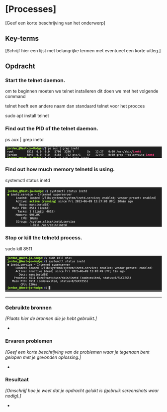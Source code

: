 # [Processes]
[Geef een korte beschrijving van het onderwerp]

## Key-terms
[Schrijf hier een lijst met belangrijke termen met eventueel een korte uitleg.]

## Opdracht

### Start the telnet daemon.

om te beginnen moeten we telnet installeren dit doen we met het volgende command

telnet heeft een andere naam dan standaard telnet voor het procces

sudo apt install telnet

### Find out the PID of the telnet daemon.

ps aux | grep inetd

![Screenshot 2023-06-09 at 15.00.38.png](/00_includes/Screenshot_2023-06-09_at_15.00.38.png)

### Find out how much memory telnetd is using.

systemctl status inetd

![Screenshot 2023-06-09 at 14.58.57.png](/00_includes/Screenshot_2023-06-09_at_14.58.57.png)

### Stop or kill the telnetd process.

sudo kill 8511

![Screenshot 2023-06-09 at 15.03.19.png](/00_includes/Screenshot_2023-06-09_at_15.03.19.png)

---

### Gebruikte bronnen

*[Plaats hier de bronnen die je hebt gebruikt.]*

- 

### Ervaren problemen

*[Geef een korte beschrijving van de problemen waar je tegenaan bent gelopen met je gevonden oplossing.]*

- 

### Resultaat

*[Omschrijf hoe je weet dat je opdracht gelukt is (gebruik screenshots waar nodig).]*

-